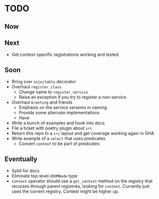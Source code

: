 # TODO

## Now

## Next

- Get context-specific registrations working and tested

## Soon

- Bring over `injectable` decorator
- Overhaul `register_class`
  * Change name to `register_service`
  * Raise an exception if you try to register a non-service 
- Overhaul `Greeting` and friends
  * Emphasis on the service versions in naming
  * Provide some alternate implementations
  * Have 
- Write a bunch of examples and hook into docs
- File a ticket with poetry plugin about `src`
- Return this repo to a `src` layout and get coverage working again in GHA
- Write example of a `select` that uses predicates
  * Convert `context` to be part of predicates
  
## Eventually

- Sybil for docs
- Eliminate top-level `VDOMNode` type
- `Context` operator should use a `get_context` method on the registry
  that recurses through parent registries, looking for `context`. Currently
  just uses the current registry. Context might be higher up.
